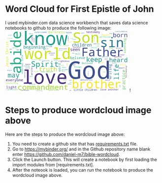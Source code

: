 # Word Cloud for First Epistle of John
I used mybinder.com data science workbench that saves data science notebooks to github to produce the following image: 
![alt text](1john-wordcloud.png?raw=true)
!
# Steps to produce wordcloud image above 
Here are the steps to produce the wordcloud image above: 
1. You need to create a github site that has [requirements.txt](test.dir) file. 
2. Go to https://mybinder.org/ and in the Github repository name blank enter https://github.com/daniel-m7/bible-wordcloud.
3. Click the Launch button. This will create a notebook by first loading the import modules from [requirements.txt].
4. After the noteook is loaded, you can run the notebook to produce the wordcloud image above.



